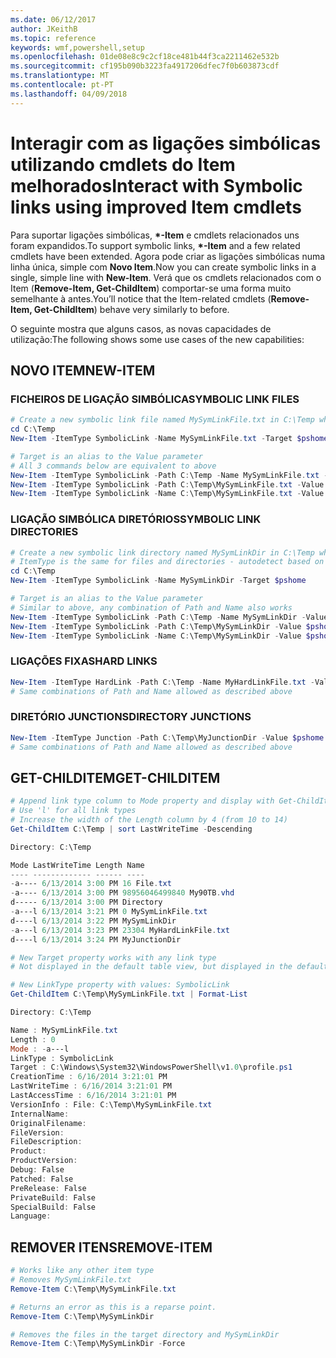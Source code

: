 ```yaml
---
ms.date: 06/12/2017
author: JKeithB
ms.topic: reference
keywords: wmf,powershell,setup
ms.openlocfilehash: 01de08e8c9c2cf18ce481b44f3ca2211462e532b
ms.sourcegitcommit: cf195b090b3223fa4917206dfec7f0b603873cdf
ms.translationtype: MT
ms.contentlocale: pt-PT
ms.lasthandoff: 04/09/2018
---
```

# <a name="interact-with-symbolic-links-using-improved-item-cmdlets"></a><span data-ttu-id="83595-102">Interagir com as ligações simbólicas utilizando cmdlets do Item melhorados</span><span class="sxs-lookup"><span data-stu-id="83595-102">Interact with Symbolic links using improved Item cmdlets</span></span>

<span data-ttu-id="83595-103">Para suportar ligações simbólicas,  **\*-Item** e cmdlets relacionados uns foram expandidos.</span><span class="sxs-lookup"><span data-stu-id="83595-103">To support symbolic links, **\*-Item** and a few related cmdlets have been extended.</span></span> <span data-ttu-id="83595-104">Agora pode criar as ligações simbólicas numa linha única, simple com **Novo Item**.</span><span class="sxs-lookup"><span data-stu-id="83595-104">Now you can create symbolic links in a single, simple line with **New-Item**.</span></span> <span data-ttu-id="83595-105">Verá que os cmdlets relacionados com o Item (**Remove-Item, Get-ChildItem**) comportar-se uma forma muito semelhante à antes.</span><span class="sxs-lookup"><span data-stu-id="83595-105">You’ll notice that the Item-related cmdlets (**Remove-Item, Get-ChildItem**) behave very similarly to before.</span></span>

<span data-ttu-id="83595-106">O seguinte mostra que alguns casos, as novas capacidades de utilização:</span><span class="sxs-lookup"><span data-stu-id="83595-106">The following shows some use cases of the new capabilities:</span></span>

## <a name="new-item"></a><span data-ttu-id="83595-107">NOVO ITEM</span><span class="sxs-lookup"><span data-stu-id="83595-107">NEW-ITEM</span></span>

### <a name="symbolic-link-files"></a><span data-ttu-id="83595-108">FICHEIROS DE LIGAÇÃO SIMBÓLICA</span><span class="sxs-lookup"><span data-stu-id="83595-108">SYMBOLIC LINK FILES</span></span>

```powershell
# Create a new symbolic link file named MySymLinkFile.txt in C:\Temp which links to $pshome\profile.ps1
cd C:\Temp
New-Item -ItemType SymbolicLink -Name MySymLinkFile.txt -Target $pshome\profile.ps1

# Target is an alias to the Value parameter
# All 3 commands below are equivalent to above
New-Item -ItemType SymbolicLink -Path C:\Temp -Name MySymLinkFile.txt -Value $pshome\profile.ps1
New-Item -ItemType SymbolicLink -Path C:\Temp\MySymLinkFile.txt -Value $pshome\profile.ps1
New-Item -ItemType SymbolicLink -Name C:\Temp\MySymLinkFile.txt -Value $pshome\profile.ps1
```

### <a name="symbolic-link-directories"></a><span data-ttu-id="83595-109">LIGAÇÃO SIMBÓLICA DIRETÓRIOS</span><span class="sxs-lookup"><span data-stu-id="83595-109">SYMBOLIC LINK DIRECTORIES</span></span>

```powershell
# Create a new symbolic link directory named MySymLinkDir in C:\Temp which links to the $pshome folder
# ItemType is the same for files and directories - autodetect based on specified target
cd C:\Temp
New-Item -ItemType SymbolicLink -Name MySymLinkDir -Target $pshome

# Target is an alias to the Value parameter
# Similar to above, any combination of Path and Name also works
New-Item -ItemType SymbolicLink -Path C:\Temp -Name MySymLinkDir -Value $pshome
New-Item -ItemType SymbolicLink -Path C:\Temp\MySymLinkDir -Value $pshome
New-Item -ItemType SymbolicLink -Name C:\Temp\MySymLinkDir -Value $pshome
```

### <a name="hard-links"></a><span data-ttu-id="83595-110">LIGAÇÕES FIXAS</span><span class="sxs-lookup"><span data-stu-id="83595-110">HARD LINKS</span></span>

```powershell
New-Item -ItemType HardLink -Path C:\Temp -Name MyHardLinkFile.txt -Value $pshome\profile.ps1
# Same combinations of Path and Name allowed as described above
```

### <a name="directory-junctions"></a><span data-ttu-id="83595-111">DIRETÓRIO JUNCTIONS</span><span class="sxs-lookup"><span data-stu-id="83595-111">DIRECTORY JUNCTIONS</span></span>

```powershell
New-Item -ItemType Junction -Path C:\Temp\MyJunctionDir -Value $pshome
# Same combinations of Path and Name allowed as described above
```

## <a name="get-childitem"></a><span data-ttu-id="83595-112">GET-CHILDITEM</span><span class="sxs-lookup"><span data-stu-id="83595-112">GET-CHILDITEM</span></span>

```powershell
# Append link type column to Mode property and display with Get-ChildItem
# Use 'l' for all link types
# Increase the width of the Length column by 4 (from 10 to 14)
Get-ChildItem C:\Temp | sort LastWriteTime -Descending

Directory: C:\Temp

Mode LastWriteTime Length Name
---- ------------- ------ ----
-a---- 6/13/2014 3:00 PM 16 File.txt
-a---- 6/13/2014 3:00 PM 98956046499840 My90TB.vhd
d----- 6/13/2014 3:00 PM Directory
-a---l 6/13/2014 3:21 PM 0 MySymLinkFile.txt
d----l 6/13/2014 3:22 PM MySymLinkDir
-a---l 6/13/2014 3:23 PM 23304 MyHardLinkFile.txt
d----l 6/13/2014 3:24 PM MyJunctionDir

# New Target property works with any link type
# Not displayed in the default table view, but displayed in the default list view

# New LinkType property with values: SymbolicLink
Get-ChildItem C:\Temp\MySymLinkFile.txt | Format-List

Directory: C:\Temp

Name : MySymLinkFile.txt
Length : 0
Mode : -a---l
LinkType : SymbolicLink
Target : C:\Windows\System32\WindowsPowerShell\v1.0\profile.ps1
CreationTime : 6/16/2014 3:21:01 PM
LastWriteTime : 6/16/2014 3:21:01 PM
LastAccessTime : 6/16/2014 3:21:01 PM
VersionInfo : File: C:\Temp\MySymLinkFile.txt
InternalName:
OriginalFilename:
FileVersion:
FileDescription:
Product:
ProductVersion:
Debug: False
Patched: False
PreRelease: False
PrivateBuild: False
SpecialBuild: False
Language:
```

## <a name="remove-item"></a><span data-ttu-id="83595-113">REMOVER ITENS</span><span class="sxs-lookup"><span data-stu-id="83595-113">REMOVE-ITEM</span></span>

```powershell
# Works like any other item type
# Removes MySymLinkFile.txt
Remove-Item C:\Temp\MySymLinkFile.txt

# Returns an error as this is a reparse point.
Remove-Item C:\Temp\MySymLinkDir

# Removes the files in the target directory and MySymLinkDir
Remove-Item C:\Temp\MySymLinkDir -Force
```